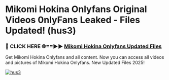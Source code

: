 # Mikomi Hokina Onlyfans Original Videos 0nlyFans Leaked - Files Updated! (hus3)

<h3>🔴 CLICK HERE 🌐==►► <a href="https://tinyurl.com/x26r9saj" rel="nofollow">Mikomi Hokina Onlyfans Updated Files</a></h3>

Get Mikomi Hokina Onlyfans and all content. Now you can access all videos and pictures of Mikomi Hokina Onlyfans. New Updated Files 2025!

[![hus3](https://i.imgur.com/LkgZPqh.gif)](https://tinyurl.com/x26r9saj)
